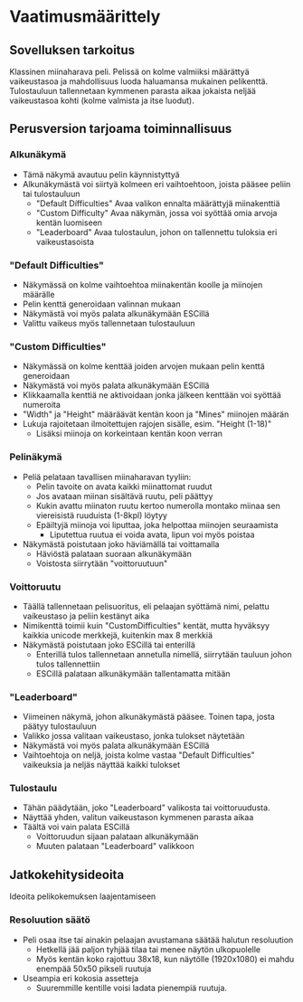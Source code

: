 # Vaatimusmäärittely

## Sovelluksen tarkoitus

 Klassinen miinaharava peli. Pelissä on kolme valmiiksi määrättyä vaikeustasoa ja mahdollisuus luoda haluamansa mukainen pelikenttä. Tulostauluun tallennetaan kymmenen parasta aikaa jokaista neljää vaikeustasoa kohti (kolme valmista ja itse luodut).

## Perusversion tarjoama toiminnallisuus

### Alkunäkymä

 - Tämä näkymä avautuu pelin käynnistyttyä
 - Alkunäkymästä voi siirtyä kolmeen eri vaihtoehtoon, joista pääsee peliin tai tulostauluun
   - "Default Dífficulties" Avaa valikon ennalta määrättyjä miinakenttiä
   - "Custom Difficulty" Avaa näkymän, jossa voi syöttää omia arvoja kentän luomiseen
   - "Leaderboard" Avaa tulostaulun, johon on tallennettu tuloksia eri vaikeustasoista

### "Default Difficulties"

  - Näkymässä on kolme vaihtoehtoa miinakentän koolle ja miinojen määrälle
  - Pelin kenttä generoidaan valinnan mukaan
  - Näkymästä voi myös palata alkunäkymään ESCillä
  - Valittu vaikeus myös tallennetaan tulostauluun

### "Custom Difficulties"

  - Näkymässä on kolme kenttää joiden arvojen mukaan pelin kenttä generoidaan
  - Näkymästä voi myös palata alkunäkymään ESCillä
  - Klikkaamalla kenttiä ne aktivoidaan jonka jälkeen kenttään voi syöttää numeroita
  - "Width" ja "Height" määräävät kentän koon ja "Mines" miinojen määrän
  - Lukuja rajoitetaan ilmoitettujen rajojen sisälle, esim. "Height (1-18)"
    - Lisäksi miinoja on korkeintaan kentän koon verran

### Pelinäkymä

 - Peliä pelataan tavallisen miinaharavan tyyliin:
   - Pelin tavoite on avata kaikki miinattomat ruudut
   - Jos avataan miinan sisältävä ruutu, peli päättyy
   - Kukin avattu miinaton ruutu kertoo numerolla montako miinaa sen viereisistä ruuduista (1-8kpl) löytyy
   - Epäiltyjä miinoja voi liputtaa, joka helpottaa miinojen seuraamista
     - Liputettua ruutua ei voida avata, lipun voi myös poistaa
 - Näkymästä poistutaan joko häviämällä tai voittamalla
   - Häviöstä palataan suoraan alkunäkymään
   - Voistosta siirrytään "voittoruutuun"

### Voittoruutu

 - Täällä tallennetaan pelisuoritus, eli pelaajan syöttämä nimi, pelattu vaikeustaso ja peliin kestänyt aika 
 - Nimikenttä toimii kuin "CustomDifficulties" kentät, mutta hyväksyy kaikkia unicode merkkejä, kuitenkin max 8 merkkiä
 - Näkymästä poistutaan joko ESCillä tai enterillä
   - Enterillä tulos tallennetaan annetulla nimellä, siirrytään tauluun johon tulos tallennettiin
   - ESCillä palataan alkunäkymään tallentamatta mitään

### "Leaderboard"

 - Viimeinen näkymä, johon alkunäkymästä pääsee. Toinen tapa, josta päätyy tulostauluun
 - Valikko jossa valitaan vaikeustaso, jonka tulokset näytetään
 - Näkymästä voi myös palata alkunäkymään ESCillä
 - Vaihtoehtoja on neljä, joista kolme vastaa "Default Difficulties" vaikeuksia ja neljäs näyttää kaikki tulokset

### Tulostaulu

 - Tähän päädytään, joko "Leaderboard" valikosta tai voittoruudusta.
 - Näyttää yhden, valitun vaikeustason kymmenen parasta aikaa
 - Täältä voi vain palata ESCillä
   - Voittoruudun sijaan palataan alkunäkymään
   - Muuten palataan "Leaderboard" valikkoon

## Jatkokehitysideoita

 Ideoita pelikokemuksen laajentamiseen

### Resoluution säätö

 - Peli osaa itse tai ainakin pelaajan avustamana säätää halutun resoluution
   - Hetkellä jää paljon tyhjää tilaa tai menee näytön ulkopuolelle
   - Myös kentän koko rajottuu 38x18, kun näytölle (1920x1080) ei mahdu enempää 50x50 pikseli ruutuja
 - Useampia eri kokosia assetteja
   - Suuremmille kentille voisi ladata pienempiä ruutuja.
